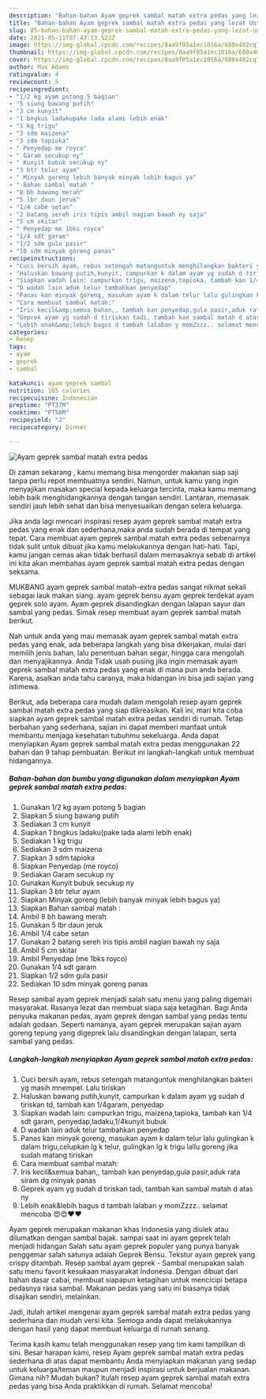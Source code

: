 ```yaml
---
description: "Bahan-bahan Ayam geprek sambal matah extra pedas yang lezat Untuk Jualan"
title: "Bahan-bahan Ayam geprek sambal matah extra pedas yang lezat Untuk Jualan"
slug: 85-bahan-bahan-ayam-geprek-sambal-matah-extra-pedas-yang-lezat-untuk-jualan
date: 2021-05-11T07:43:13.523Z
image: https://img-global.cpcdn.com/recipes/8aa9f05a1ec1016a/680x482cq70/ayam-geprek-sambal-matah-extra-pedas-foto-resep-utama.jpg
thumbnail: https://img-global.cpcdn.com/recipes/8aa9f05a1ec1016a/680x482cq70/ayam-geprek-sambal-matah-extra-pedas-foto-resep-utama.jpg
cover: https://img-global.cpcdn.com/recipes/8aa9f05a1ec1016a/680x482cq70/ayam-geprek-sambal-matah-extra-pedas-foto-resep-utama.jpg
author: Max Adams
ratingvalue: 4
reviewcount: 5
recipeingredient:
- "1/2 kg ayam potong 5 bagian"
- "5 siung bawang putih"
- "3 cm kunyit"
- "1 bngkus ladakupake lada alami lebih enak"
- "1 kg trigu"
- "3 sdm maizena"
- "3 sdm tapioka"
- " Penyedap me royco"
- " Garam secukup ny"
- " Kunyit bubuk secukup ny"
- "3 btr telur ayam"
- " Minyak goreng lebih banyak minyak lebih bagus ya"
- " Bahan sambal matah "
- "8 bh bawang merah"
- "5 lbr daun jeruk"
- "1/4 cabe setan"
- "2 batang sereh iris tipis ambil nagian bawah ny saja"
- "5 cm skitar"
- " Penyedap me 1bks royco"
- "1/4 sdt garam"
- "1/2 sdm gula pasir"
- "10 sdm minyak goreng panas"
recipeinstructions:
- "Cuci bersih ayam, rebus setengah matanguntuk menghilangkan bakteri yg masih mnempel. Lalu tiriskan"
- "Haluskan bawang putih,kunyit, campurkan k dalam ayam yg sudah d tiriskan td, tambah kan 1/4garam, penyedap"
- "Siapkan wadah lain: campurkan trigu, maizena,tapioka, tambah kan 1/4 sdt garam, penyedap,ladaku,1/4kunyit bubuk"
- "D wadah lain aduk telur tambahkan penyedap"
- "Panas kan minyak goreng, masukan ayam k dalam telur lalu gulingkan k dalam trigu,celupkan lg k telur, gulingkan lg k trigu lallu goreng jika sudah matang tiriskan"
- "Cara membuat sambal matah:"
- "Iris kecil&amp;semua bahan,, tambah kan penyedap,gula pasir,aduk rata siram dg minyak panas"
- "Geprek ayam yg sudah d tiriskan tadi, tambah kan sambal matah d atas ny"
- "Lebih enak&amp;lebih bagus d tambah lalaban y momZzzz.. selamat mencoba 😍😍❤️❤️"
categories:
- Resep
tags:
- ayam
- geprek
- sambal

katakunci: ayam geprek sambal 
nutrition: 165 calories
recipecuisine: Indonesian
preptime: "PT37M"
cooktime: "PT58M"
recipeyield: "2"
recipecategory: Dinner

---
```



![Ayam geprek sambal matah extra pedas](https://img-global.cpcdn.com/recipes/8aa9f05a1ec1016a/680x482cq70/ayam-geprek-sambal-matah-extra-pedas-foto-resep-utama.jpg)

Di zaman  sekarang , kamu memang bisa mengorder makanan siap saji tanpa perlu repot membuatnya sendiri. Namun, untuk kamu yang ingin menyajikan masakan special kepada keluarga tercinta, maka kamu memang lebih baik menghidangkannya dengan tangan sendiri. Lantaran, memasak sendiri jauh lebih sehat dan bisa menyesuaikan dengan selera keluarga.

Jika anda lagi mencari inspirasi resep ayam geprek sambal matah extra pedas yang enak dan sederhana,maka anda sudah berada di tempat yang tepat. Cara membuat ayam geprek sambal matah extra pedas  sebenarnya tidak sulit untuk dibuat jika kamu melakukannya dengan hati-hati. Tapi, kamu jangan cemas akan tidak berhasil dalam memasaknya 
sebab di artikel ini kita akan membahas ayam geprek sambal matah extra pedas dengan seksama.  

MUKBANG ayam geprek sambal matah-extra pedas sangat nikmat sekali sebagai lauk makan siang. ayam geprek bensu ayam geprek terdekat ayam geprek solo ayam. Ayam geprek disandingkan dengan lalapan sayur dan sambal yang pedas. Simak resep membuat ayam geprek sambal matah berikut.

Nah untuk anda yang mau memasak ayam geprek sambal matah extra pedas yang enak, ada beberapa langkah yang bisa dikerjakan, mulai dari memilih jenis bahan, lalu penentuan bahan segar, hingga cara mengolah dan menyajikannya. Anda Tidak usah pusing jika ingin memasak ayam geprek sambal matah extra pedas yang enak di mana pun anda berada. Karena, asalkan anda  tahu caranya, maka hidangan ini bisa jadi sajian yang istimewa.

Berikut, ada beberapa cara mudah dalam mengolah resep ayam geprek sambal matah extra pedas yang siap dikreasikan. Kali ini, mari kita coba siapkan ayam geprek sambal matah extra pedas sendiri di rumah. Tetap berbahan yang sederhana, sajian ini dapat memberi manfaat untuk membantu menjaga kesehatan tubuhmu sekeluarga. Anda dapat menyiapkan Ayam geprek sambal matah extra pedas menggunakan 22 bahan dan 9 tahap pembuatan. Berikut ini langkah-langkah untuk membuat hidangannya.

<!--inarticleads1-->

##### Bahan-bahan dan bumbu yang digunakan dalam menyiapkan Ayam geprek sambal matah extra pedas:

1. Gunakan 1/2 kg ayam potong 5 bagian
1. Siapkan 5 siung bawang putih
1. Sediakan 3 cm kunyit
1. Siapkan 1 bngkus ladaku(pake lada alami lebih enak)
1. Sediakan 1 kg trigu
1. Sediakan 3 sdm maizena
1. Siapkan 3 sdm tapioka
1. Siapkan  Penyedap (me royco)
1. Sediakan  Garam secukup ny
1. Gunakan  Kunyit bubuk secukup ny
1. Siapkan 3 btr telur ayam
1. Siapkan  Minyak goreng (lebih banyak minyak lebih bagus ya)
1. Siapkan  Bahan sambal matah :
1. Ambil 8 bh bawang merah
1. Gunakan 5 lbr daun jeruk
1. Ambil 1/4 cabe setan
1. Gunakan 2 batang sereh iris tipis ambil nagian bawah ny saja
1. Ambil 5 cm skitar
1. Ambil  Penyedap (me 1bks royco)
1. Gunakan 1/4 sdt garam
1. Siapkan 1/2 sdm gula pasir
1. Sediakan 10 sdm minyak goreng panas


Resep sambal ayam geprek menjadi salah satu menu yang paling digemari masyarakat. Rasanya lezat dan membuat siapa saja ketagihan. Bagi Anda penyuka makanan pedas, ayam geprek dengan sambal yang pedas tentu adalah godaan. Seperti namanya, ayam geprek merupakan sajian ayam goreng tepung yang digeprek lalu disandingkan dengan lalapan, serta sambal yang pedas. 

<!--inarticleads2-->

##### Langkah-langkah menyiapkan Ayam geprek sambal matah extra pedas:

1. Cuci bersih ayam, rebus setengah matanguntuk menghilangkan bakteri yg masih mnempel. Lalu tiriskan
1. Haluskan bawang putih,kunyit, campurkan k dalam ayam yg sudah d tiriskan td, tambah kan 1/4garam, penyedap
1. Siapkan wadah lain: campurkan trigu, maizena,tapioka, tambah kan 1/4 sdt garam, penyedap,ladaku,1/4kunyit bubuk
1. D wadah lain aduk telur tambahkan penyedap
1. Panas kan minyak goreng, masukan ayam k dalam telur lalu gulingkan k dalam trigu,celupkan lg k telur, gulingkan lg k trigu lallu goreng jika sudah matang tiriskan
1. Cara membuat sambal matah:
1. Iris kecil&amp;semua bahan,, tambah kan penyedap,gula pasir,aduk rata siram dg minyak panas
1. Geprek ayam yg sudah d tiriskan tadi, tambah kan sambal matah d atas ny
1. Lebih enak&amp;lebih bagus d tambah lalaban y momZzzz.. selamat mencoba 😍😍❤️❤️


Ayam geprek merupakan makanan khas Indonesia yang diulek atau dilumatkan dengan sambal bajak. sampai saat ini ayam geprek telah menjadi hidangan Salah satu ayam geprek populer yang punya banyak penggemar salah satunya adalah Geprek Bensu. Tekstur ayam geprek yang crispy ditambah. Resep sambal ayam geprek - Sambal merupakan salah satu menu favorit kesukaan masyarakat Indonesia. Dengan dibuat dari bahan dasar cabai, membuat siapapun ketagihan untuk mencicipi betapa pedasnya rasa sambal. Makanan pedas yang satu ini biasanya tidak disajikan sendiri, melainkan. 

Jadi, itulah artikel mengenai  ayam geprek sambal matah extra pedas  yang sederhana dan mudah versi kita. Semoga anda dapat melakukannya dengan hasil yang dapat membuat keluarga di rumah senang. 

Terima kasih kamu telah menggunakan resep yang tim kami tampilkan di sini. Besar harapan kami, resep  Ayam geprek sambal matah extra pedas sederhana di atas dapat membantu Anda menyiapkan makanan yang sedap untuk keluarga/teman maupun menjadi inspirasi untuk berjualan makanan. Gimana nih? Mudah bukan? Itulah resep ayam geprek sambal matah extra pedas yang bisa Anda praktikkan di rumah. Selamat mencoba!

